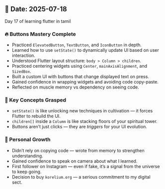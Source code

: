 ## 📅 Date: 2025-07-18
Day 17 of learning flutter in tamil 

### 🔥 Buttons Mastery Complete

- Practiced `ElevatedButton`, `TextButton`, and `IconButton` in depth.
- Learned how to use `setState()` to dynamically update UI based on user interaction.
- Understood Flutter layout structure: `body > Column > children`.
- Practiced centering widgets using `Center`, `mainAxisAlignment`, and `SizedBox`.
- Built a custom UI with buttons that change displayed text on press.
- Gained confidence in wrapping widgets and avoiding code copy-paste.
- Reflected on muscle memory vs dependency on seeing code.

### 🧠 Key Concepts Grasped

- `setState()` is like unlocking new techniques in cultivation — it forces Flutter to rebuild the UI.
- `children[]` inside a `Column` is like stacking floors of your spiritual tower.
- Buttons aren’t just clicks — they are *triggers* for your UI evolution.

### 🧘 Personal Growth

- Didn’t rely on copying code — wrote from memory to strengthen understanding.
- Gained confidence to speak on camera about what I learned.
- First follower on Instagram — even if fake, it’s a signal from the universe to keep going.
- Decision to buy `korelium.org` — a serious commitment to my digital sect.

